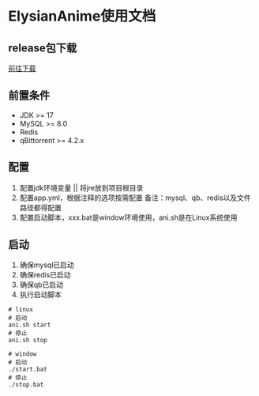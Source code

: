 # ElysianAnime使用文档


## release包下载
[前往下载](https://github.com/CoCoTeaNet/ElysianAnime/releases)


## 前置条件

- JDK >= 17
- MySQL >= 8.0
- Redis
- qBittorrent >= 4.2.x


## 配置
1. 配置jdk环境变量 || 将jre放到项目根目录
2. 配置app.yml，根据注释的选项按需配置
备注：mysql、qb、redis以及文件路径都得配置
3. 配置启动脚本，xxx.bat是window环境使用，ani.sh是在Linux系统使用


## 启动
1. 确保mysql已启动
2. 确保redis已启动
3. 确保qb已启动
4. 执行启动脚本
```shell
# linux
# 启动
ani.sh start
# 停止 
ani.sh stop

# window
# 启动
./start.bat
# 停止
./stop.bat
```
